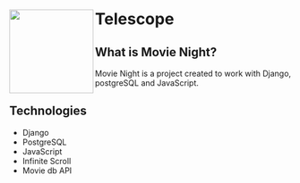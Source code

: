 # Telescope <img align="left" width="150" height="150" src=https://github.com/Meneguini/MovieNight/home/teching/linuxFiles/portfolio/movieEnv/movie/movies/static/movies/icons/popcorn.png>

## What is Movie Night?

Movie Night is a project created to work with Django, postgreSQL and JavaScript.

## Technologies

- Django
- PostgreSQL
- JavaScript
- Infinite Scroll
- Movie db API
